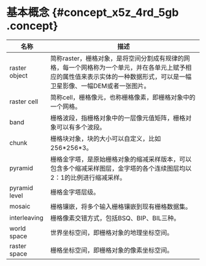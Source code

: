 # 基本概念 {#concept_x5z_4rd_5gb .concept}

|名称|描述|
|--|--|
|raster object|简称raster，栅格对象，是将空间分割成有规律的网格，每一个网格称为一个单元，并在各单元上赋予相应的属性值来表示实体的一种数据形式，可以是一幅卫星影像、一幅DEM或者一张图片。|
|raster cell|简称cell，栅格像元，也称栅格像素，即栅格对象中的一个网格。|
|band|栅格波段，指栅格对象中的一层像元值矩阵，栅格对象可以有多个波段。|
|chunk|栅格块对象，块的大小可以自定义，比如256\*256\*3。|
|pyramid|栅格金字塔，是原始栅格对象的缩减采样版本，可以包含多个缩减采样图层，金字塔的各个连续图层均以2：1的比例进行缩减采样。|
|pyramid level|栅格金字塔层级。|
|mosaic|栅格镶嵌，将多个输入栅格镶嵌到现有栅格数据集。|
|interleaving|栅格像素交错方式，包括BSQ、BIP、BIL三种。|
|world space|世界坐标空间，即栅格对象的地理坐标空间。|
|raster space|栅格坐标空间，即栅格对象的像素坐标空间。|

